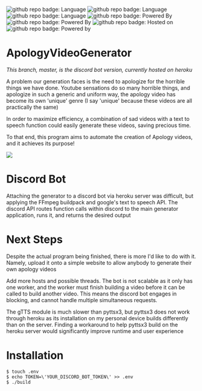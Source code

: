 ![github repo badge: Language](https://img.shields.io/badge/GUI-Java-181717?color=orange)  ![github repo badge: Language](https://img.shields.io/badge/Backend-Python-181717?color=blue)  ![github repo badge: Language](https://img.shields.io/badge/Backend-Bash-181717?color=green)  ![github repo badge: Powered By](https://img.shields.io/badge/Powered%20by-FFMPEG-181717?color=Green)  ![github repo badge: Powered By](https://img.shields.io/badge/Powered%20by-gTTS-181717?color=red)  ![github repo badge: Hosted on](https://img.shields.io/badge/Hosted%20on-Heroku-181717?color=purple) ![github repo badge: Powered by](https://img.shields.io/badge/Powered%20by-Discord-181717?color=purple)
# ApologyVideoGenerator

_This branch, master, is the discord bot version, currently hosted on heroku_

A problem our generation faces is the need to apologize for the horrible things we have done.
Youtube sensations do so many horrible things, and apologize in such a generic and uniform way, the apology video has become its own 'unique' genre (I say 'unique' because these videos are all practically the same)

In order to maximize efficiency, a combination of sad videos with a text to speech function could easily generate these videos, saving precious time.

To that end, this program aims to automate the creation of Apology videos, and it achieves its purpose!

[![](https://res.cloudinary.com/marcomontalbano/image/upload/v1594592001/video_to_markdown/images/youtube--Cjb45G58kk8-c05b58ac6eb4c4700831b2b3070cd403.jpg)](https://youtu.be/Cjb45G58kk8 "")

# Discord Bot

Attaching the generator to a discord bot via heroku server was difficult, but applying the FFmpeg buildpack and google's text to speech API. The discord API routes function calls within discord to the main generator application, runs it, and returns the desired output

# Next Steps

Despite the actual program being finished, there is more I'd like to do with it. Namely, upload it onto a simple website to allow anybody to generate their own apology videos

Add more hosts and possible threads. The bot is not scalable as it only has one worker, and the worker must finish building a video before it can be called to build another video. This means the discord bot engages in blocking, and cannot handle multiple simultaneous requests.

The gTTS module is much slower than pyttsx3, but pyttsx3 does not work through heroku as its installation on my personal device builds differently than on the server. Finding a workaround to help pyttsx3 build on the heroku server would significantly improve runtime and user experience

# Installation
```
$ touch .env
$ echo TOKEN=\'YOUR_DISCORD_BOT_TOKEN\' >> .env
$ ./build
```